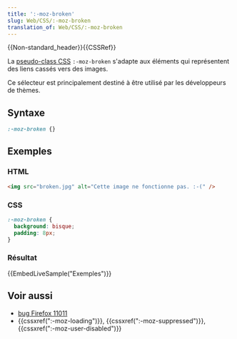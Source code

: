 ```yaml
---
title: ':-moz-broken'
slug: Web/CSS/:-moz-broken
translation_of: Web/CSS/:-moz-broken
---
```


{{Non-standard_header}}{{CSSRef}}

La [pseudo-class CSS](/fr/docs/Web/CSS/Pseudo-classes) `:-moz-broken` s'adapte aux éléments qui représentent des liens cassés vers des images.

Ce sélecteur est principalement destiné à être utilisé par les développeurs de thèmes.

## Syntaxe

```css
:-moz-broken {}
```

## Exemples

### HTML

```html
<img src="broken.jpg" alt="Cette image ne fonctionne pas. :-(" />
```

### CSS

```css
:-moz-broken {
  background: bisque;
  padding: 8px;
}
```

### Résultat

{{EmbedLiveSample("Exemples")}}

## Voir aussi

- [bug Firefox 11011](https://bugzil.la/11011)
- {{cssxref(":-moz-loading")}}, {{cssxref(":-moz-suppressed")}}, {{cssxref(":-moz-user-disabled")}}

